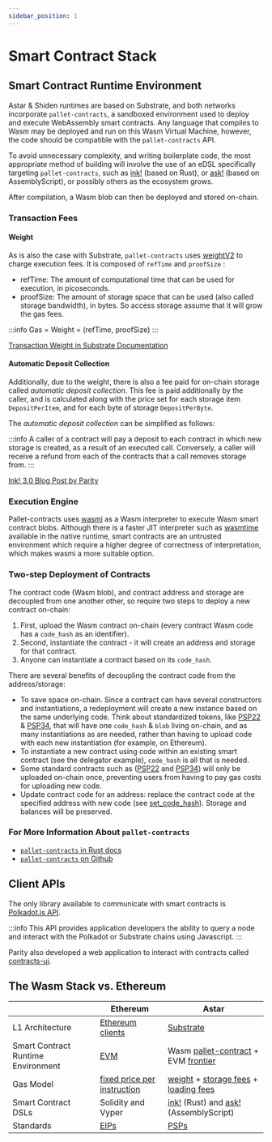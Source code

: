 ```yaml
---
sidebar_position: 1
---
```


# Smart Contract Stack

## Smart Contract Runtime Environment

Astar & Shiden runtimes are based on Substrate, and both networks incorporate `pallet-contracts`, a sandboxed environment used to deploy and execute WebAssembly smart contracts. Any language that compiles to Wasm may be deployed and run on this Wasm Virtual Machine, however, the code should be compatible with the `pallet-contracts` API.

To avoid unnecessary complexity, and writing boilerplate code, the most appropriate method of building will involve the use of an eDSL specifically targeting `pallet-contracts`, such as [ink!] (based on Rust), or [ask!] (based on AssemblyScript), or possibly others as the ecosystem grows.

After compilation, a Wasm blob can then be deployed and stored on-chain.

### Transaction Fees

#### Weight

As is also the case with Substrate, `pallet-contracts` uses [weightV2][weight] to charge execution fees. It is composed of `refTime` and `proofSize` :
- refTime: The amount of computational time that can be used for execution, in picoseconds.
- proofSize: The amount of storage space that can be used (also called storage bandwidth), in bytes. So access storage assume that it will grow the gas fees. 

:::info
Gas = Weight = (refTime, proofSize)
:::

[Transaction Weight in Substrate Documentation][weight]

#### Automatic Deposit Collection

Additionally, due to the weight, there is also a fee paid for on-chain storage called *automatic deposit collection*. This fee is paid additionally by the caller, and is calculated along with the price set for each storage item `DepositPerItem`, and for each byte of storage `DepositPerByte`.

The *automatic deposit collection* can be simplified as follows:

:::info
A caller of a contract will pay a deposit to each contract in which new storage is created, as a result of an executed call. Conversely, a caller will receive a refund from each of the contracts that a call removes storage from.
:::

[Ink! 3.0 Blog Post by Parity](https://www.parity.io/blog/ink-3-0-paritys-rust-based-language-gets-a-major-update)

### Execution Engine

Pallet-contracts uses [wasmi](https://github.com/paritytech/wasmi) as a Wasm interpreter to execute Wasm smart contract blobs. Although there is a faster JIT interpreter such as [wasmtime](https://github.com/bytecodealliance/wasmtime) available in the native runtime, smart contracts are an untrusted environment which require a higher degree of correctness of interpretation, which makes wasmi a more suitable option.

### Two-step Deployment of Contracts

The contract code (Wasm blob), and contract address and storage are decoupled from one another other, so require two steps to deploy a new contract on-chain:

1. First, upload the Wasm contract on-chain (every contract Wasm code has a `code_hash` as an identifier).
2. Second, instantiate the contract - it will create an address and storage for that contract.
3. Anyone can instantiate a contract based on its `code_hash`.

There are several benefits of decoupling the contract code from the address/storage:

- To save space on-chain. Since a contract can have several constructors and instantiations, a redeployment will create a new instance based on the same underlying code. Think about standardized tokens, like [PSP22][PSP22] & [PSP34][PSP34], that will have one `code_hash` & `blob` living on-chain, and as many instantiations as are needed, rather than having to upload code with each new instantiation (for example, on Ethereum).
- To instantiate a new contract using code within an existing smart contract (see the delegator example), `code_hash` is all that is needed.
- Some standard contracts such as ([PSP22][PSP22] and [PSP34][PSP34]) will only be uploaded on-chain once, preventing users from having to pay gas costs for uploading new code.
- Update contract code for an address: replace the contract code at the specified address with new code (see [set_code_hash][set_code_hash]). Storage and balances will be preserved.

### For More Information About `pallet-contracts`

- [`pallet-contracts` in Rust docs](https://docs.rs/pallet-contracts/14.0.0/pallet_contracts/index.html)
- [`pallet-contracts` on Github](https://github.com/paritytech/substrate/tree/master/frame/contracts)

## Client APIs

The only library available to communicate with smart contracts is [Polkadot.js API](https://github.com/polkadot-js/api).

:::info
This API provides application developers the ability to query a node and interact with the Polkadot or Substrate chains using Javascript.
:::

Parity also developed a web application to interact with contracts called [contracts-ui](https://github.com/paritytech/contracts-ui).

## The Wasm Stack vs. Ethereum

| | Ethereum | Astar |
| --- | --- | --- |
| L1 Architecture | [Ethereum clients](https://ethereum.org/en/developers/docs/nodes-and-clients/) | [Substrate](https://substrate.io/)
Smart Contract Runtime Environment | [EVM] | Wasm [pallet-contract] + EVM [frontier]
Gas Model | [fixed price per instruction] | [weight] + [storage fees][storage] + [loading fees]
Smart Contract DSLs | Solidity and Vyper | [ink!] (Rust) and [ask!] (AssemblyScript)
Standards | [EIPs] | [PSPs]

[weight]: https://docs.substrate.io/reference/how-to-guides/weights/
[PSP22]: https://github.com/w3f/PSPs/blob/master/PSPs/psp-22.md
[PSP34]: https://github.com/w3f/PSPs/blob/master/PSPs/psp-34.md
[set_code_hash]: https://docs.rs/ink_env/4.0.0-rc/ink_env/fn.set_code_hash.html
[ink!]: https://github.com/paritytech/ink
[ask!]: https://github.com/ask-lang/ask
[EVM]: https://ethereum.org/en/developers/docs/evm/
[pallet-contract]: https://github.com/paritytech/substrate/tree/master/frame/contracts
[fixed price per instruction]: https://ethereum.github.io/yellowpaper/paper.pdf
[frontier]: https://github.com/paritytech/frontier
[storage]: https://github.com/paritytech/substrate/blob/c00ed052e7cd72cfc4bc0e00e38722081b789ff5/frame/contracts/src/lib.rs#L351
[loading fees]: https://github.com/paritytech/substrate/blob/97ae6be11b0132224a05634c508417f048894670/frame/contracts/src/lib.rs#L331-L350
[EIPs]: https://eips.ethereum.org/
[PSPs]: https://github.com/w3f/PSPs

